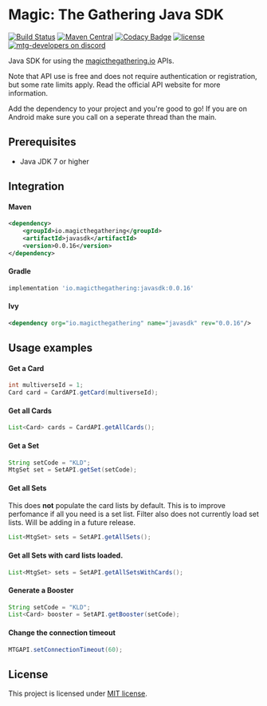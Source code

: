 Magic: The Gathering Java SDK 
===========

[![Build Status](https://travis-ci.org/MagicTheGathering/mtg-sdk-java.svg?branch=master)](https://travis-ci.org/MagicTheGathering/mtg-sdk-java)
[![Maven Central](https://maven-badges.herokuapp.com/maven-central/io.magicthegathering/javasdk/badge.svg)](https://maven-badges.herokuapp.com/maven-central/io.magicthegathering/javasdk)
[![Codacy Badge](https://api.codacy.com/project/badge/Grade/9bb4a9c574ad44138d41168ff7095633)](https://www.codacy.com/app/nyholmniklas/mtg-sdk-java?utm_source=github.com&amp;utm_medium=referral&amp;utm_content=MagicTheGathering/mtg-sdk-java&amp;utm_campaign=Badge_Grade)
[![license](https://img.shields.io/github/license/mashape/apistatus.svg)](https://github.com/MagicTheGathering/mtg-sdk-java/blob/master/LICENSE)
[![mtg-developers on discord](https://img.shields.io/badge/discord-mtg%20developers-738bd7.svg)](https://discord.gg/qwGJNnP)

Java SDK for using the [magicthegathering.io](http://magicthegathering.io) APIs.

Note that API use is free and does not require authentication or registration, but some rate limits apply. Read the official API website for more information.

Add the dependency to your project and you're good to go! If you are on Android make sure you call on a seperate thread than the main.

Prerequisites
-------
- Java JDK 7 or higher

Integration
-------

#### Maven
```xml
<dependency>
    <groupId>io.magicthegathering</groupId>
    <artifactId>javasdk</artifactId>
    <version>0.0.16</version>
</dependency>
```
#### Gradle
```gradle
implementation 'io.magicthegathering:javasdk:0.0.16'
```

#### Ivy
```xml
<dependency org="io.magicthegathering" name="javasdk" rev="0.0.16"/>
```

Usage examples
-------

#### Get a Card
```java
int multiverseId = 1;
Card card = CardAPI.getCard(multiverseId);
```

#### Get all Cards
```java
List<Card> cards = CardAPI.getAllCards();
```

#### Get a Set
```java
String setCode = "KLD";
MtgSet set = SetAPI.getSet(setCode);
```

#### Get all Sets
This does **not** populate the card lists by default. This is to improve perfomance if all you need is a set list.
Filter also does not currently load set lists. Will be adding in a future release.
```java
List<MtgSet> sets = SetAPI.getAllSets();
```

#### Get all Sets with card lists loaded.
```java
List<MtgSet> sets = SetAPI.getAllSetsWithCards();
```

#### Generate a Booster
```java
String setCode = "KLD";
List<Card> booster = SetAPI.getBooster(setCode);
```
#### Change the connection timeout
```java
MTGAPI.setConnectionTimeout(60);
```
License
-------
This project is licensed under [MIT license](http://opensource.org/licenses/MIT).

